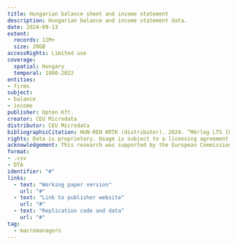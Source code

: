```yaml
---
title: Hungarian balance sheet and income statement
description: Hungarian balance and income statement data. 
date: 2024-09-13
extent:
  records: 11M+
  size: 20GB
accessRights: Limited use
coverage: 
  spatial: Hungary
  temporal: 1980-2022
entities: 
- firms
subject:
- balance
- income
publisher: Opten Kft.
creator: CEU Microdata
distributor: CEU Microdata
bibliographicCitation: HUN-REN KRTK (distributor). 2024. “Mérleg LTS [https://handbook.microdata.io/tools/datasets]”. Publisher Opten Zrt, Budapest. Contributions by CEU MicroData.
rights: Data is proprietary. Usage is subject to a licensing agreement with Opten Kft. 
acknowledgement: This research was supported by the European Commission (ERC Advanced Grant agreement number XYZ). The European Union is not responsible for any errors.
format:
- .csv
- DTA 
identifier: "#"
links:
  - text: "Working paper version"
    url: "#"
  - text: "Link to publisher website"
    url: "#"
  - text: "Replication code and data"
    url: "#"
tag:
  - macromanagers
---
```




